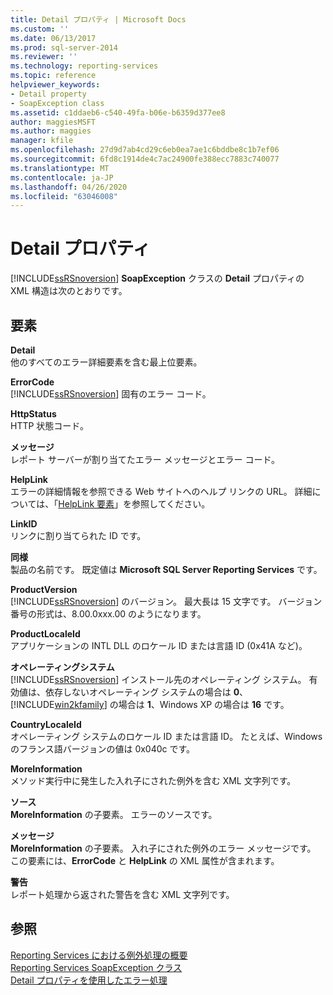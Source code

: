 ```yaml
---
title: Detail プロパティ | Microsoft Docs
ms.custom: ''
ms.date: 06/13/2017
ms.prod: sql-server-2014
ms.reviewer: ''
ms.technology: reporting-services
ms.topic: reference
helpviewer_keywords:
- Detail property
- SoapException class
ms.assetid: c1ddaeb6-c540-49fa-b06e-b6359d377ee8
author: maggiesMSFT
ms.author: maggies
manager: kfile
ms.openlocfilehash: 27d9d7ab4cd29c6eb0ea7ae1c6bddbe8c1b7ef06
ms.sourcegitcommit: 6fd8c1914de4c7ac24900fe388ecc7883c740077
ms.translationtype: MT
ms.contentlocale: ja-JP
ms.lasthandoff: 04/26/2020
ms.locfileid: "63046008"
---
```

# <a name="detail-property"></a>Detail プロパティ
  [!INCLUDE[ssRSnoversion](../../../includes/ssrsnoversion-md.md)] **SoapException** クラスの **Detail** プロパティの XML 構造は次のとおりです。  
  
## <a name="elements"></a>要素  
 **Detail**  
 他のすべてのエラー詳細要素を含む最上位要素。  
  
 **ErrorCode**  
 [!INCLUDE[ssRSnoversion](../../../includes/ssrsnoversion-md.md)] 固有のエラー コード。  
  
 **HttpStatus**  
 HTTP 状態コード。  
  
 **メッセージ**  
 レポート サーバーが割り当てたエラー メッセージとエラー コード。  
  
 **HelpLink**  
 エラーの詳細情報を参照できる Web サイトへのヘルプ リンクの URL。 詳細については、「[HelpLink 要素](helplink-element.md)」を参照してください。  
  
 **LinkID**  
 リンクに割り当てられた ID です。  
  
 **同様**  
 製品の名前です。 既定値は **Microsoft SQL Server Reporting Services** です。  
  
 **ProductVersion**  
 [!INCLUDE[ssRSnoversion](../../../includes/ssrsnoversion-md.md)] のバージョン。 最大長は 15 文字です。 バージョン番号の形式は、8.00.0xxx.00 のようになります。  
  
 **ProductLocaleId**  
 アプリケーションの INTL DLL のロケール ID または言語 ID (0x41A など)。  
  
 **オペレーティングシステム**  
 [!INCLUDE[ssRSnoversion](../../../includes/ssrsnoversion-md.md)] インストール先のオペレーティング システム。 有効値は、依存しないオペレーティング システムの場合は **0**、[!INCLUDE[win2kfamily](../../../includes/win2kfamily-md.md)] の場合は **1**、Windows XP の場合は **16** です。  
  
 **CountryLocaleId**  
 オペレーティング システムのロケール ID または言語 ID。 たとえば、Windows のフランス語バージョンの値は 0x040c です。  
  
 **MoreInformation**  
 メソッド実行中に発生した入れ子にされた例外を含む XML 文字列です。  
  
 **ソース**  
 **MoreInformation** の子要素。 エラーのソースです。  
  
 **メッセージ**  
 **MoreInformation** の子要素。 入れ子にされた例外のエラー メッセージです。 この要素には、**ErrorCode** と **HelpLink** の XML 属性が含まれます。  
  
 **警告**  
 レポート処理から返された警告を含む XML 文字列です。  
  
## <a name="see-also"></a>参照  
 [Reporting Services における例外処理の概要](../introducing-exception-handling-in-reporting-services.md)   
 [Reporting Services SoapException クラス](reporting-services-soapexception-class.md)   
 [Detail プロパティを使用したエラー処理](../best-practices/using-the-detail-property-to-handle-specific-errors.md)  
  
  
